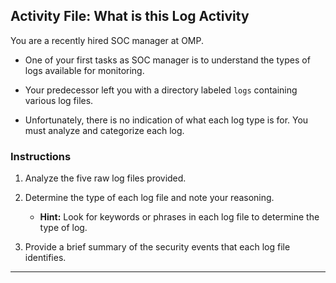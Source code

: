 ## Activity File: What is this Log Activity

You are a recently hired SOC manager at OMP.

- One of your first tasks as SOC manager is to understand the types of logs available for monitoring.

- Your predecessor left you with a directory labeled `logs` containing various log files.

- Unfortunately, there is no indication of what each log type is for. You must analyze and categorize each log.


### Instructions

1. Analyze the five raw log files provided.

2. Determine the type of each log file and note your reasoning.

    - **Hint:** Look for keywords or phrases in each log file to determine the type of log.

3. Provide a brief summary of the security events that each log file identifies.

---
